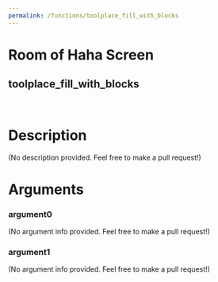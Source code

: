 ```yaml
---
permalink: /functions/toolplace_fill_with_blocks
---
```

# Room of Haha Screen  
## toolplace_fill_with_blocks  
&nbsp;  
# Description  
(No description provided. Feel free to make a pull request!) 
&nbsp;  
# Arguments
### argument0
(No argument info provided. Feel free to make a pull request!)
&nbsp;  
### argument1
(No argument info provided. Feel free to make a pull request!)
&nbsp;  


